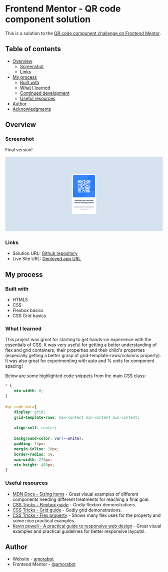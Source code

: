 # Frontend Mentor - QR code component solution

This is a solution to the [QR code component challenge on Frontend Mentor](https://www.frontendmentor.io/challenges/qr-code-component-iux_sIO_H).

## Table of contents

- [Overview](#overview)
  - [Screenshot](#screenshot)
  - [Links](#links)
- [My process](#my-process)
  - [Built with](#built-with)
  - [What I learned](#what-i-learned)
  - [Continued development](#continued-development)
  - [Useful resources](#useful-resources)
- [Author](#author)
- [Acknowledgments](#acknowledgments)

## Overview

### Screenshot

Final version!

![](./screenshot.png)

### Links

- Solution URL: [Github repository](https://github.com/amorabot/web-dev)
- Live Site URL: [Deployed app URL](https://amorabot.vercel.app/)

## My process

### Built with

- HTML5
- CSS
- Flexbox basics
- CSS Grid basics

### What I learned

This project was great for starting to get hands-on experience with the essentials of CSS. It was very useful for getting a better understanding of flex and grid containers, their properties and their child's properties (especially getting a better grasp of grid-template-rows/columns property). It was also great for experimenting with auto and % units for component spacing!

Below are some highlighted code snippets from the main CSS class:

```css
* {
    min-width: 0;
}

#qr-code-data{
    display: grid;
    grid-template-rows: max-content min-content min-content;

    align-self: center;

    background-color: var(--white);
    padding: 14px;
    margin-inline: 10px;
    border-radius: 5%;
    max-width: 270px;
    min-height: 450px;
}
```

### Useful resources

- [MDN Docs - Sizing items](https://developer.mozilla.org/en-US/docs/Learn/CSS/Building_blocks/Sizing_items_in_CSS) - Great visual examples of different components needing different treatments for reaching a final goal.
- [CSS Tricks - Flexbox guide](https://css-tricks.com/snippets/css/a-guide-to-flexbox/#aa-examples) - Godly flexbox demonstrations.
- [CSS Tricks - Grid guide](https://css-tricks.com/snippets/css/complete-guide-grid/#aa-introduction) - Godly grid demonstrations.
- [CSS Tricks - Flex property](https://css-tricks.com/almanac/properties/f/flex/) - Shows many flex uses for the property and some nice practical examples.
- [Kevin powell - A practical guide to responsive web design](https://www.youtube.com/watch?v=x4u1yp3Msao) - Great visual examples and practical guidelines for better responsive layouts!.

## Author

- Website - [amorabot](https://amorabot.github.io/)
- Frontend Mentor - [@amorabot](https://www.frontendmentor.io/profile/amorabot)